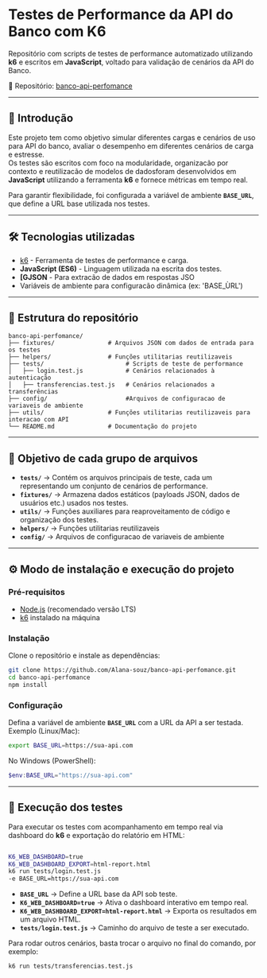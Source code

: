 # Testes de Performance da API do Banco com K6  

Repositório com scripts de testes de performance automatizado utilizando **k6** e escritos em **JavaScript**, voltado para validação de cenários da API do Banco.

📂 Repositório: [banco-api-perfomance](https://github.com/Alana-souz/banco-api-perfomance)

---

## 📖 Introdução

Este projeto tem como objetivo simular diferentes cargas e cenários de uso para API do banco, avaliar o desempenho em diferentes cenários de carga e estresse.  
Os testes são escritos com foco na modularidade, organizacão por contexto e reutilizacão de modelos de dadosforam desenvolvidos em **JavaScript** utilizando a ferramenta **k6** e fornece métricas em tempo real.  

Para garantir flexibilidade, foi configurada a variável de ambiente **`BASE_URL`**, que define a URL base utilizada nos testes.  

---

## 🛠 Tecnologias utilizadas

- [k6](https://k6.io/) - Ferramenta de testes de performance e carga.  
- **JavaScript (ES6)** - Linguagem utilizada na escrita dos testes.  
- **[GJSON** - Para extracão de dados em respostas JSO
- Variáveis de ambiente para configuracão dinâmica (ex: 'BASE_ÙRL') 

---

## 📂 Estrutura do repositório

```
banco-api-perfomance/
├── fixtures/               # Arquivos JSON com dados de entrada para os testes
├── helpers/                # Funções utilitarias reutilizaveis
├── tests/                       # Scripts de teste de performance
│   ├── login.test.js            # Cenários relacionados à autenticação
│   ├── transferencias.test.js   # Cenários relacionados a transferências
├── config/                      #Arquivos de configuracao de variaveis de ambiente                  
├── utils/                  # Funções utilitarias reutilizaveis para interacao com API
└── README.md               # Documentação do projeto
```

---

## 🎯 Objetivo de cada grupo de arquivos

- **`tests/`** → Contém os arquivos principais de teste, cada um representando um conjunto de cenários de performance.  
- **`fixtures/`** → Armazena dados estáticos (payloads JSON, dados de usuários etc.) usados nos testes.  
- **`utils/`** → Funções auxiliares para reaproveitamento de código e organização dos testes.
- **`helpers/`** → Funções utilitarias reutilizaveis 
- **`config/`** → Arquivos de configuracao de variaveis de ambiente                  
---

## ⚙️ Modo de instalação e execução do projeto

### Pré-requisitos
- [Node.js](https://nodejs.org/) (recomendado versão LTS)  
- [k6](https://k6.io/docs/get-started/installation/) instalado na máquina  

### Instalação
Clone o repositório e instale as dependências:  
```bash
git clone https://github.com/Alana-souz/banco-api-perfomance.git
cd banco-api-perfomance
npm install
```

### Configuração
Defina a variável de ambiente **`BASE_URL`** com a URL da API a ser testada.  
Exemplo (Linux/Mac):
```bash
export BASE_URL=https://sua-api.com
```

No Windows (PowerShell):
```powershell
$env:BASE_URL="https://sua-api.com"
```

---

## 🚀 Execução dos testes

Para executar os testes com acompanhamento em tempo real via dashboard do **k6** e exportação do relatório em HTML:  

```bash

K6_WEB_DASHBOARD=true 
K6_WEB_DASHBOARD_EXPORT=html-report.html 
k6 run tests/login.test.js
-e BASE_URL=https://sua-api.com 
```

- **`BASE_URL`** → Define a URL base da API sob teste.  
- **`K6_WEB_DASHBOARD=true`** → Ativa o dashboard interativo em tempo real.  
- **`K6_WEB_DASHBOARD_EXPORT=html-report.html`** → Exporta os resultados em um arquivo HTML.  
- **`tests/login.test.js`** → Caminho do arquivo de teste a ser executado.  

Para rodar outros cenários, basta trocar o arquivo no final do comando, por exemplo:  

```bash
k6 run tests/transferencias.test.js
```
